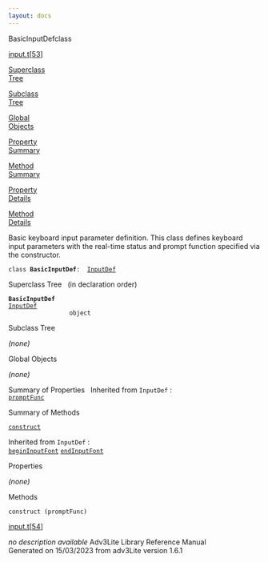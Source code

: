 ```yaml
---
layout: docs
---
```

<span class="title">BasicInputDef</span><span class="type">class</span>

[input.t](../file/input.t.html)\[[53](../source/input.t.html#53)\]

[Superclass  
Tree](#_SuperClassTree_)

[Subclass  
Tree](#_SubClassTree_)

[Global  
Objects](#_ObjectSummary_)

[Property  
Summary](#_PropSummary_)

[Method  
Summary](#_MethodSummary_)

[Property  
Details](#_Properties_)

[Method  
Details](#_Methods_)



Basic keyboard input parameter definition. This class defines keyboard
input parameters with the real-time status and prompt function specified
via the constructor.

`class `**`BasicInputDef`**` :   `[`InputDef`](../object/InputDef.html)



<span id="_SuperClassTree_"></span>



<span class="hdln">Superclass Tree</span>   (in declaration order)



**`BasicInputDef`**  
[`InputDef`](../object/InputDef.html)  
`                 object`  
<span id="_SubClassTree_"></span>



<span class="hdln">Subclass Tree</span>  



*(none)* <span id="_ObjectSummary_"></span>



<span class="hdln">Global Objects</span>  



*(none)* <span id="_PropSummary_"></span>



<span class="hdln">Summary of Properties</span>  
Inherited from `InputDef` :  
[`promptFunc`](../object/InputDef.html#promptFunc)

<span id="_MethodSummary_"></span>



<span class="hdln">Summary of Methods</span>  



[`construct`](#construct)

Inherited from `InputDef` :  
[`beginInputFont`](../object/InputDef.html#beginInputFont) [`endInputFont`](../object/InputDef.html#endInputFont)

<span id="_Properties_"></span>



<span class="hdln">Properties</span>  



*(none)* <span id="_Methods_"></span>



<span class="hdln">Methods</span>  



<span id="construct"></span>

`construct (promptFunc)`

[input.t](../file/input.t.html)\[[54](../source/input.t.html#54)\]



*no description available*
Adv3Lite Library Reference Manual  
Generated on 15/03/2023 from adv3Lite version 1.6.1


